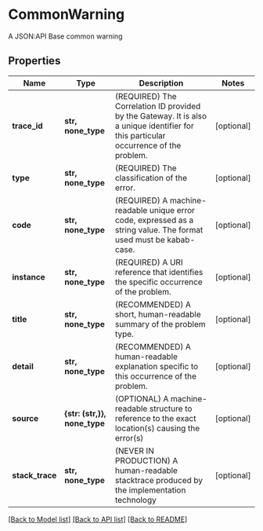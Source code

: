 # CommonWarning

A JSON:API Base common warning

## Properties
Name | Type | Description | Notes
------------ | ------------- | ------------- | -------------
**trace_id** | **str, none_type** | (REQUIRED) The Correlation ID provided by the Gateway. It is also a unique identifier for this particular occurrence of the problem. | [optional] 
**type** | **str, none_type** | (REQUIRED) The classification of the error. | [optional] 
**code** | **str, none_type** | (REQUIRED) A machine-readable unique error code, expressed as a string value. The format used must be kabab-case. | [optional] 
**instance** | **str, none_type** | (REQUIRED) A URI reference that identifies the specific occurrence of the problem. | [optional] 
**title** | **str, none_type** | (RECOMMENDED) A short, human-readable summary of the problem type. | [optional] 
**detail** | **str, none_type** | (RECOMMENDED) A human-readable explanation specific to this occurrence of the problem. | [optional] 
**source** | **{str: (str,)}, none_type** | (OPTIONAL) A machine-readable structure to reference to the exact location(s) causing the error(s) | [optional] 
**stack_trace** | **str, none_type** | (NEVER IN PRODUCTION) A human-readable stacktrace produced by the implementation technology | [optional] 

[[Back to Model list]](../README.md#documentation-for-models) [[Back to API list]](../README.md#documentation-for-api-endpoints) [[Back to README]](../README.md)



